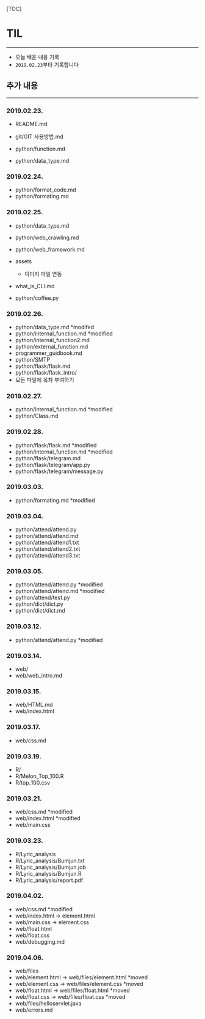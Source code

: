 [TOC]

# TIL

------



- 오늘 배운 내용 기록
- `2019.02.23`부터 기록합니다



## 추가 내용

------



### 2019.02.23.

- README.md
- git/GIT 사용방법.md

- python/function.md
- python/data_type.md



### 2019.02.24.

- python/format_code.md
- python/formating.md



### 2019.02.25.

- python/data_type.md
- python/web_crawling.md
- python/web_framework.md
- assets
  - 이미지 파일 연동
- what_is_CLI.md

- python/coffee.py



### 2019.02.26.

- python/data_type.md *modifed
- python/internal_function.md *modified
- python/internal_function2.md
- python/external_function.md
- programmer_guidbook.md
- python/SMTP
- python/flask/flask.md
- python/flask/flask_intro/
- 모든 파일에 목차 부여하기



### 2019.02.27.

- python/internal_function.md *modified
- python/Class.md



### 2019.02.28.

- python/flask/flask.md *modified
- python/internal_function.md *modified
- python/flask/telegram.md
- python/flask/telegram/app.py
- python/flask/telegram/message.py



### 2019.03.03.

- python/formating.md *modified



### 2019.03.04.

- python/attend/attend.py
- python/attend/attend.md
- python/attend/attend1.txt
- python/attend/attend2.txt
- python/attend/attend3.txt



### 2019.03.05.

- python/attend/attend.py *modified
- python/attend/attend.md *modified
- python/attend/test.py
- python/dict/dict.py
- python/dict/dict.md



### 2019.03.12.

- python/attend/attend.py *modified



### 2019.03.14.

- web/
- web/web_intro.md



### 2019.03.15.

- web/HTML.md
- web/index.html



### 2019.03.17.

- web/css.md



### 2019.03.19.

- R/
- R/Melon_Top_100.R
- R/top_100.csv



### 2019.03.21.

- web/css.md *modified
- web/index.html *modified
- web/main.css



### 2019.03.23.

- R/Lyric_analysis
- R/Lyric_analysis/Bumjun.txt
- R/Lyric_analysis/Bumjun.job
- R/Lyric_analysis/Bumjun.R
- R/Lyric_analysis/report.pdf



### 2019.04.02.

- web/css.md *modified
- web/index.html -> element.html
- web/main.css -> element.css
- web/float.html
- web/float.css
- web/debugging.md



### 2019.04.06.

- web/files
- web/element.html -> web/files/element.html *moved
- web/element.css -> web/files/element.css *moved
- web/float.html -> web/files/float.html *moved
- web/float.css -> web/files/float.css *moved
- web/files/helloservlet.java
- web/errors.md